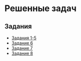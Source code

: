 # Решенные задач

## Задания
* [Задания 1-5](https://github.com/vladimirlisovskij/prog/blob/master/Tasks/Task1-5/task1-5.cpp)
* [Задание 6](https://github.com/vladimirlisovskij/prog/blob/master/Tasks/Task6/task6.cpp)
* [Задание 7](https://github.com/vladimirlisovskij/prog/blob/master/Tasks/Task7/task7.cpp)
* [Задание 8](https://github.com/vladimirlisovskij/prog/blob/master/Tasks/Task8/task8.cpp)
